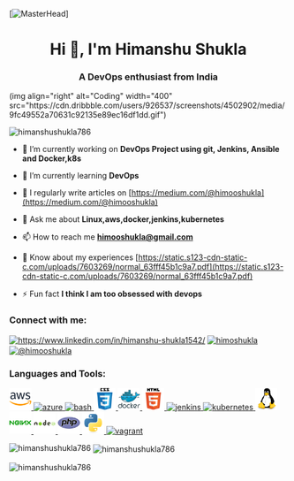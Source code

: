 [![MasterHead](https://res.cloudinary.com/practicaldev/image/fetch/s--xAAdUtiT--/c_imagga_scale,f_auto,fl_progressive,h_500,q_66,w_1000/https://dev-to-uploads.s3.amazonaws.com/i/zu5cr0j2qczswka4wh39.gif)]
<h1 align="center">Hi 👋, I'm Himanshu Shukla</h1>
<h3 align="center">A DevOps enthusiast from India</h3>
(img align="right" alt="Coding" width="400" src="https://cdn.dribbble.com/users/926537/screenshots/4502902/media/9fc49552a70631c92135e89ec16df1dd.gif")

<p align="left"> <img src="https://komarev.com/ghpvc/?username=himanshushukla786&label=Profile%20views&color=0e75b6&style=flat" alt="himanshushukla786" /> </p>

- 🔭 I’m currently working on **DevOps Project using git, Jenkins, Ansible and Docker,k8s**

- 🌱 I’m currently learning **DevOps**

- 📝 I regularly write articles on [https://medium.com/@himooshukla](https://medium.com/@himooshukla)

- 💬 Ask me about **Linux,aws,docker,jenkins,kubernetes**

- 📫 How to reach me **himooshukla@gmail.com**

- 📄 Know about my experiences [https://static.s123-cdn-static-c.com/uploads/7603269/normal_63fff45b1c9a7.pdf](https://static.s123-cdn-static-c.com/uploads/7603269/normal_63fff45b1c9a7.pdf)

- ⚡ Fun fact **I think I am too obsessed with devops**

<h3 align="left">Connect with me:</h3>
<p align="left">
<a href="https://linkedin.com/in/https://www.linkedin.com/in/himanshu-shukla1542/" target="blank"><img align="center" src="https://raw.githubusercontent.com/rahuldkjain/github-profile-readme-generator/master/src/images/icons/Social/linked-in-alt.svg" alt="https://www.linkedin.com/in/himanshu-shukla1542/" height="30" width="40" /></a>
<a href="https://instagram.com/himoshukla" target="blank"><img align="center" src="https://raw.githubusercontent.com/rahuldkjain/github-profile-readme-generator/master/src/images/icons/Social/instagram.svg" alt="himoshukla" height="30" width="40" /></a>
<a href="https://medium.com/@himooshukla" target="blank"><img align="center" src="https://raw.githubusercontent.com/rahuldkjain/github-profile-readme-generator/master/src/images/icons/Social/medium.svg" alt="@himooshukla" height="30" width="40" /></a>
</p>

<h3 align="left">Languages and Tools:</h3>
<p align="left"> <a href="https://aws.amazon.com" target="_blank" rel="noreferrer"> <img src="https://raw.githubusercontent.com/devicons/devicon/master/icons/amazonwebservices/amazonwebservices-original-wordmark.svg" alt="aws" width="40" height="40"/> </a> <a href="https://azure.microsoft.com/en-in/" target="_blank" rel="noreferrer"> <img src="https://www.vectorlogo.zone/logos/microsoft_azure/microsoft_azure-icon.svg" alt="azure" width="40" height="40"/> </a> <a href="https://www.gnu.org/software/bash/" target="_blank" rel="noreferrer"> <img src="https://www.vectorlogo.zone/logos/gnu_bash/gnu_bash-icon.svg" alt="bash" width="40" height="40"/> </a> <a href="https://www.w3schools.com/css/" target="_blank" rel="noreferrer"> <img src="https://raw.githubusercontent.com/devicons/devicon/master/icons/css3/css3-original-wordmark.svg" alt="css3" width="40" height="40"/> </a> <a href="https://www.docker.com/" target="_blank" rel="noreferrer"> <img src="https://raw.githubusercontent.com/devicons/devicon/master/icons/docker/docker-original-wordmark.svg" alt="docker" width="40" height="40"/> </a> <a href="https://www.w3.org/html/" target="_blank" rel="noreferrer"> <img src="https://raw.githubusercontent.com/devicons/devicon/master/icons/html5/html5-original-wordmark.svg" alt="html5" width="40" height="40"/> </a> <a href="https://www.jenkins.io" target="_blank" rel="noreferrer"> <img src="https://www.vectorlogo.zone/logos/jenkins/jenkins-icon.svg" alt="jenkins" width="40" height="40"/> </a> <a href="https://kubernetes.io" target="_blank" rel="noreferrer"> <img src="https://www.vectorlogo.zone/logos/kubernetes/kubernetes-icon.svg" alt="kubernetes" width="40" height="40"/> </a> <a href="https://www.linux.org/" target="_blank" rel="noreferrer"> <img src="https://raw.githubusercontent.com/devicons/devicon/master/icons/linux/linux-original.svg" alt="linux" width="40" height="40"/> </a> <a href="https://www.nginx.com" target="_blank" rel="noreferrer"> <img src="https://raw.githubusercontent.com/devicons/devicon/master/icons/nginx/nginx-original.svg" alt="nginx" width="40" height="40"/> </a> <a href="https://nodejs.org" target="_blank" rel="noreferrer"> <img src="https://raw.githubusercontent.com/devicons/devicon/master/icons/nodejs/nodejs-original-wordmark.svg" alt="nodejs" width="40" height="40"/> </a> <a href="https://www.php.net" target="_blank" rel="noreferrer"> <img src="https://raw.githubusercontent.com/devicons/devicon/master/icons/php/php-original.svg" alt="php" width="40" height="40"/> </a> <a href="https://www.python.org" target="_blank" rel="noreferrer"> <img src="https://raw.githubusercontent.com/devicons/devicon/master/icons/python/python-original.svg" alt="python" width="40" height="40"/> </a> <a href="https://www.vagrantup.com/" target="_blank" rel="noreferrer"> <img src="https://www.vectorlogo.zone/logos/vagrantup/vagrantup-icon.svg" alt="vagrant" width="40" height="40"/> </a> </p>

<p><img align="left" src="https://github-readme-stats.vercel.app/api/top-langs?username=himanshushukla786&show_icons=true&locale=en&layout=compact" alt="himanshushukla786" /></p>

<p>&nbsp;<img align="center" src="https://github-readme-stats.vercel.app/api?username=himanshushukla786&show_icons=true&locale=en" alt="himanshushukla786" /></p>

<p><img align="center" src="https://github-readme-streak-stats.herokuapp.com/?user=himanshushukla786&" alt="himanshushukla786" /></p>
